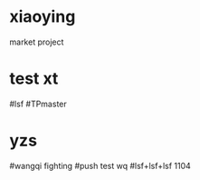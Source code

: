 # xiaoying
market project
# test xt
#lsf
#TPmaster
# yzs
#wangqi
fighting
#push test wq
#lsf+lsf+lsf 1104